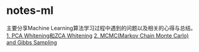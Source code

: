 # notes-ml
主要分享Machine Learning算法学习过程中遇到的问题以及相关的心得与总结。
[1. PCA Whitening和ZCA Whitening](https://qikunlun.github.io/ml-notes/whitening.html)
[2. MCMC(Markov Chain Monte Carlo) and Gibbs Sampling](https://qikunlun.github.io/ml-notes/mcmc-gibbs-sampling.html)

